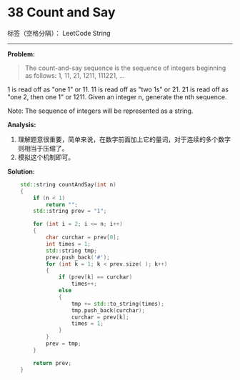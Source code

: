 ﻿# 38 Count and Say

标签（空格分隔）： LeetCode String

---

**Problem:**
>   The count-and-say sequence is the sequence of integers beginning as follows:
1, 11, 21, 1211, 111221, ...
>
1 is read off as "one 1" or 11.
11 is read off as "two 1s" or 21.
21 is read off as "one 2, then one 1" or 1211.
Given an integer n, generate the nth sequence.
>
Note: The sequence of integers will be represented as a string.


**Analysis:**

 1. 理解题意很重要，简单来说，在数字前面加上它的量词，对于连续的多个数字则相当于压缩了。
 2. 模拟这个机制即可。

**Solution:**
```cpp
	std::string countAndSay(int n)
	{
		if (n < 1)
			return "";
		std::string prev = "1";

		for (int i = 2; i <= n; i++)
		{
			char curchar = prev[0];
			int times = 1;
			std::string tmp;
			prev.push_back('#');
			for (int k = 1; k < prev.size( ); k++)
			{
				if (prev[k] == curchar)
					times++;
				else
				{
					tmp += std::to_string(times);
					tmp.push_back(curchar);
					curchar = prev[k];
					times = 1;
				}
			}
			prev = tmp;
		}

		return prev;
	}
```
 
